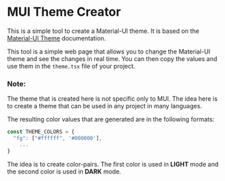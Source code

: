 # MUI Theme Creator

This is a simple tool to create a Material-UI theme. 
It is based on the [Material-UI Theme](https://material-ui.com/customization/theming/) documentation.

This tool is a simple web page that allows you to change the Material-UI theme and see the changes in real time.
You can then copy the values and use them in the `theme.tsx` file of your project.

### Note:
The theme that is created here is not specific only to MUI. The idea here
is to create a theme that can be used in any project in many languages.

The resulting color values that are generated are in the following formats:
```javascript
const THEME_COLORS = {
  "fg": ["#ffffff", '#000000'],
    ...
}
```
The idea is to create color-pairs. The first color is used in **LIGHT** mode
and the second color is used in **DARK** mode.